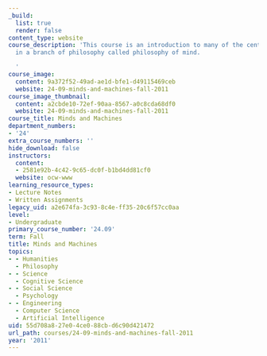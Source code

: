 ```yaml
---
_build:
  list: true
  render: false
content_type: website
course_description: 'This course is an introduction to many of the central issues
  in a branch of philosophy called philosophy of mind.

  '
course_image:
  content: 9a372f52-49ad-ae1d-bfe1-d49115469ceb
  website: 24-09-minds-and-machines-fall-2011
course_image_thumbnail:
  content: a2cbde10-72ef-90aa-8567-a0c8cda68df0
  website: 24-09-minds-and-machines-fall-2011
course_title: Minds and Machines
department_numbers:
- '24'
extra_course_numbers: ''
hide_download: false
instructors:
  content:
  - 2581e92b-4c42-9c65-dc0f-b1bd4dd81cf0
  website: ocw-www
learning_resource_types:
- Lecture Notes
- Written Assignments
legacy_uid: a2e674fa-3c93-8c4e-ff35-20c6f57cc0aa
level:
- Undergraduate
primary_course_number: '24.09'
term: Fall
title: Minds and Machines
topics:
- - Humanities
  - Philosophy
- - Science
  - Cognitive Science
- - Social Science
  - Psychology
- - Engineering
  - Computer Science
  - Artificial Intelligence
uid: 55d708a8-27e0-4ce0-88cb-d6c90d421472
url_path: courses/24-09-minds-and-machines-fall-2011
year: '2011'
---
```

